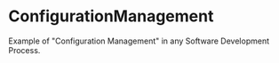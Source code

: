 # ConfigurationManagement
Example of "Configuration Management" in any Software Development Process.
